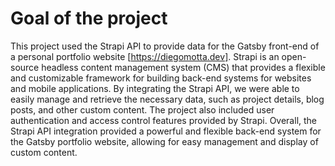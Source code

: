 # Goal of the project

  This project used the Strapi API to provide data for the Gatsby front-end of a personal portfolio website [https://diegomotta.dev]. Strapi is an open-source headless content management system (CMS) that provides a flexible and customizable framework for building back-end systems for websites and mobile applications. By integrating the Strapi API, we were able to easily manage and retrieve the necessary data, such as project details, blog posts, and other custom content. The project also included user authentication and access control features provided by Strapi. Overall, the Strapi API integration provided a powerful and flexible back-end system for the Gatsby portfolio website, allowing for easy management and display of custom content.
